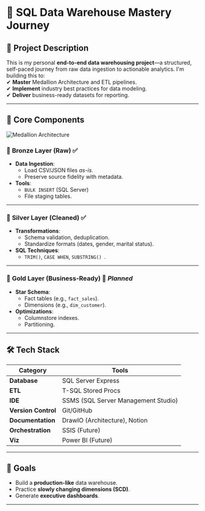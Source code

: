 
# 🚀 SQL Data Warehouse Mastery Journey

## 📖 **Project Description**  
This is my personal **end-to-end data warehousing project**—a structured, self-paced journey from raw data ingestion to actionable analytics. I'm building this to:  
✔ **Master** Medallion Architecture and ETL pipelines.  
✔ **Implement** industry best practices for data modeling.  
✔ **Deliver** business-ready datasets for reporting.  

---

## 📌 **Core Components**  
![Medallion Architecture](https://github.com/user-attachments/assets/f883bc6e-1f3d-48bc-9f24-879fa4c992ea)  

### 🌱 **Bronze Layer (Raw)** ✅  
- **Data Ingestion**:  
  - Load CSV/JSON files *as-is*.  
  - Preserve source fidelity with metadata.  
- **Tools**:  
  - `BULK INSERT` (SQL Server)  
  - File staging tables.  

---

### 🔧 **Silver Layer (Cleaned)** ✅
- **Transformations**:  
  - Schema validation, deduplication.  
  - Standardize formats (dates, gender, marital status).  
- **SQL Techniques**:  
  - `TRIM()`, `CASE WHEN`, `SUBSTRING() `.  

---

### 🧠 **Gold Layer (Business-Ready)** 🚧 *Planned*  
- **Star Schema**:  
  - Fact tables (e.g., `fact_sales`).  
  - Dimensions (e.g., `dim_customer`).  
- **Optimizations**:  
  - Columnstore indexes.  
  - Partitioning.  

---

## 🛠️ **Tech Stack**  
| Category       | Tools                |  
|----------------|----------------------|  
| **Database**   | SQL Server Express   |  
| **ETL**        | T-SQL Stored Procs   |  
| **IDE** | SSMS (SQL Server Management Studio) |
|  **Version Control** | Git/GitHub |
|  **Documentation** | DrawIO (Architecture), Notion |
| **Orchestration** | SSIS (Future)      |  
| **Viz**        | Power BI (Future)    |  
---

## 🎯 **Goals**  
- Build a **production-like** data warehouse.  
- Practice **slowly changing dimensions (SCD)**.  
- Generate **executive dashboards**.  

---

